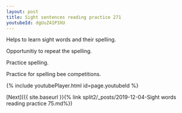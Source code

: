 ```yaml
---
layout: post
title: Sight sentences reading practice 271
youtubeId: dgUuZ41P3XU
---
```

 
 
Helps to learn sight words and their spelling.

Opportunitiy to repeat the spelling. 

Practice spelling. 
 
Practice for spelling bee competitions. 
 
{% include youtubePlayer.html id=page.youtubeId %}
 
 

[Next]({{ site.baseurl }}{% link  split2/_posts/2019-12-04-Sight words reading practice 75.md%})
 
